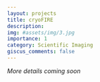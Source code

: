 ```yaml
---
layout: projects
title: cryoFIRE
description:
img: #assets/img/3.jpg
importance: 1
category: Scientific Imaging
giscus_comments: false
---
```

*More details coming soon*
